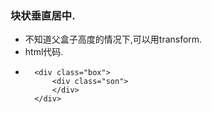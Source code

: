 ### 块状垂直居中.
+ 不知道父盒子高度的情况下,可以用transform.
+ html代码.
+ ```
	<div class="box">
		<div class="son">
		</div>
	</div>
```

